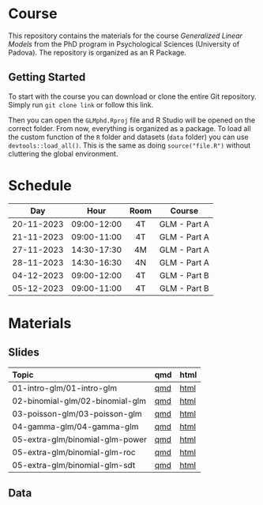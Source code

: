 
# Course

This repository contains the materials for the course *Generalized
Linear Models* from the PhD program in Psychological Sciences
(University of Padova). The repository is organized as an R Package.

## Getting Started

To start with the course you can download or clone the entire Git
repository. Simply run `git clone link` or follow this link.

Then you can open the `GLMphd.Rproj` file and R Studio will be opened on
the correct folder. From now, everything is organized as a package. To
load all the custom function of the `R` folder and datasets (`data`
folder) you can use `devtools::load_all()`. This is the same as doing
`source("file.R")` without cluttering the global environment.

# Schedule

|    Day     |    Hour     | Room |    Course    |
|:----------:|:-----------:|:----:|:------------:|
| 20-11-2023 | 09:00-12:00 |  4T  | GLM - Part A |
| 21-11-2023 | 09:00-11:00 |  4T  | GLM - Part A |
| 27-11-2023 | 14:30-17:30 |  4M  | GLM - Part A |
| 28-11-2023 | 14:30-16:30 |  4N  | GLM - Part A |
| 04-12-2023 | 09:00-12:00 |  4T  | GLM - Part B |
| 05-12-2023 | 09:00-11:00 |  4T  | GLM - Part B |

# Materials

## Slides

| Topic                           | qmd                                        | html                                         |
|:--------------------------------|:-------------------------------------------|:---------------------------------------------|
| 01-intro-glm/01-intro-glm       | [qmd](01-intro-glm/01-intro-glm.qmd)       | [html](01-intro-glm/01-intro-glm.html)       |
| 02-binomial-glm/02-binomial-glm | [qmd](02-binomial-glm/02-binomial-glm.qmd) | [html](02-binomial-glm/02-binomial-glm.html) |
| 03-poisson-glm/03-poisson-glm   | [qmd](03-poisson-glm/03-poisson-glm.qmd)   | [html](03-poisson-glm/03-poisson-glm.html)   |
| 04-gamma-glm/04-gamma-glm       | [qmd](04-gamma-glm/04-gamma-glm.qmd)       | [html](04-gamma-glm/04-gamma-glm.html)       |
| 05-extra-glm/binomial-glm-power | [qmd](05-extra-glm/binomial-glm-power.qmd) | [html](05-extra-glm/binomial-glm-power.html) |
| 05-extra-glm/binomial-glm-roc   | [qmd](05-extra-glm/binomial-glm-roc.qmd)   | [html](05-extra-glm/binomial-glm-roc.html)   |
| 05-extra-glm/binomial-glm-sdt   | [qmd](05-extra-glm/binomial-glm-sdt.qmd)   | [html](05-extra-glm/binomial-glm-sdt.html)   |

## Data
